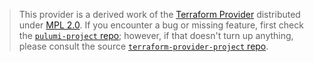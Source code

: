 > This provider is a derived work of the [Terraform Provider](https://github.com/terraform-providers/terraform-provider-project)
> distributed under [MPL 2.0](https://www.mozilla.org/en-US/MPL/2.0/). If you encounter a bug or missing feature,
> first check the [`pulumi-project` repo](/issues); however, if that doesn't turn up anything,
> please consult the source [`terraform-provider-project` repo](https://github.com/terraform-providers/terraform-provider-project/issues).
